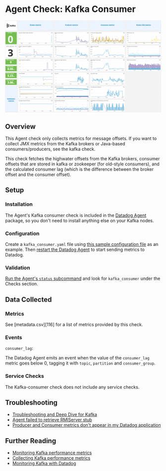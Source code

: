 # Agent Check: Kafka Consumer

![Kafka Dashboard][111]

## Overview

This Agent check only collects metrics for message offsets. If you want to collect JMX metrics from the Kafka brokers or Java-based consumers/producers, see the kafka check.

This check fetches the highwater offsets from the Kafka brokers, consumer offsets that are stored in kafka or zookeeper (for old-style consumers), and the calculated consumer lag (which is the difference between the broker offset and the consumer offset).

## Setup
### Installation

The Agent's Kafka consumer check is included in the [Datadog Agent][112] package, so you don't need to install anything else on your Kafka nodes.

### Configuration

Create a `kafka_consumer.yaml` file using [this sample configuration file][113] as an example. Then [restart the Datadog Agent][114] to start sending metrics to Datadog.

### Validation

[Run the Agent's `status` subcommand][115] and look for `kafka_consumer` under the Checks section.

## Data Collected
### Metrics
See [metadata.csv][116] for a list of metrics provided by this check.

### Events

`consumer_lag`:

The Datadog Agent emits an event when the value of the `consumer_lag` metric goes below 0, tagging it with `topic`,
`partition` and `consumer_group`.

### Service Checks
The Kafka-consumer check does not include any service checks.

## Troubleshooting

* [Troubleshooting and Deep Dive for Kafka][117]
* [Agent failed to retrieve RMIServer stub][118]
* [Producer and Consumer metrics don't appear in my Datadog application][119]

## Further Reading

* [Monitoring Kafka performance metrics][120]
* [Collecting Kafka performance metrics][121]
* [Monitoring Kafka with Datadog][122]


[111]: https://raw.githubusercontent.com/DataDog/integrations-core/master/kafka_consumer/images/kafka_dashboard.png
[112]: https://app.datadoghq.com/account/settings#agent
[113]: https://github.com/DataDog/integrations-core/blob/master/kafka_consumer/datadog_checks/kafka_consumer/data/conf.yaml.example
[114]: https://docs.datadoghq.com/agent/faq/agent-commands/#start-stop-restart-the-agent
[115]: https://docs.datadoghq.com/agent/faq/agent-commands/#agent-status-and-information
[6]: https://github.com/DataDog/integrations-core/blob/master/kafka_consumer/metadata.csv
[117]: https://docs.datadoghq.com/integrations/faq/troubleshooting-and-deep-dive-for-kafka/
[118]: https://docs.datadoghq.com/integrations/faq/agent-failed-to-retrieve-rmierver-stub/
[119]: https://docs.datadoghq.com/integrations/faq/producer-and-consumer-metrics-don-t-appear-in-my-datadog-application/
[120]: https://www.datadoghq.com/blog/monitoring-kafka-performance-metrics
[121]: https://www.datadoghq.com/blog/collecting-kafka-performance-metrics
[122]: https://www.datadoghq.com/blog/monitor-kafka-with-datadog

